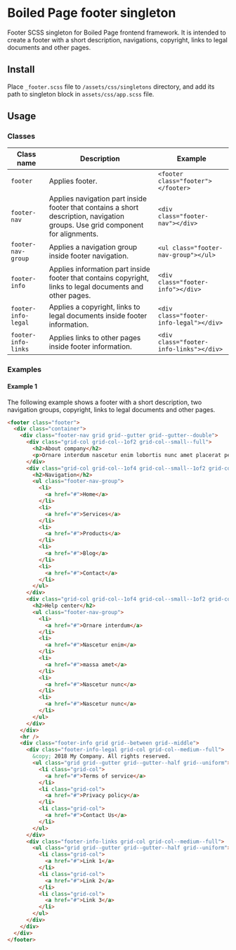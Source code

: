 # Boiled Page footer singleton

Footer SCSS singleton for Boiled Page frontend framework. It is intended to create a footer with a short description, navigations, copyright, links to legal documents and other pages.

## Install

Place `_footer.scss` file to `/assets/css/singletons` directory, and add its path to singleton block in `assets/css/app.scss` file.

## Usage

### Classes

Class name | Description | Example
---------- | ----------- | -------
`footer` | Applies footer. | `<footer class="footer"></footer>`
`footer-nav` | Applies navigation part inside footer that contains a short description, navigation groups. Use grid component for alignments. | `<div class="footer-nav"></div>`
`footer-nav-group` | Applies a navigation group inside footer navigation. | `<ul class="footer-nav-group"></ul>`
`footer-info` | Applies information part inside footer that contains copyright, links to legal documents and other pages. | `<div class="footer-info"></div>`
`footer-info-legal` | Applies a copyright, links to legal documents inside footer information. | `<div class="footer-info-legal"></div>`
`footer-info-links` | Applies links to other pages inside footer information. | `<div class="footer-info-links"></div>`

### Examples

#### Example 1

The following example shows a footer with a short description, two navigation groups, copyright, links to legal documents and other pages.

```html
<footer class="footer">
  <div class="container">
    <div class="footer-nav grid grid--gutter grid--gutter--double">
      <div class="grid-col grid-col--1of2 grid-col--small--full">
        <h2>About company</h2>
        <p>Ornare interdum nascetur enim lobortis nunc amet placerat pellentesque nascetur in adipiscing. Interdum amet accumsan placerat commodo ut amet aliquam blandit nunc tempor lobortis nunc non. Mi accumsan. Justo aliquet massa adipiscing cubilia eu accumsan id. Arcu accumsan faucibus vis ultricies adipiscing ornare ut. Mi accumsan. rnare interdum nascetur enim lobortis nunc amet placerat pellentesque. Interdum amet placerat commodo ut amet aliquam blandit nunc tempor lobortis nunc non.</p>
      </div>
      <div class="grid-col grid-col--1of4 grid-col--small--1of2 grid-col--xsmall--full">
        <h2>Navigation</h2>
        <ul class="footer-nav-group">
          <li>
            <a href="#">Home</a>
          </li>
          <li>
            <a href="#">Services</a>
          </li>
          <li>
            <a href="#">Products</a>
          </li>
          <li>
            <a href="#">Blog</a>
          </li>
          <li>
            <a href="#">Contact</a>
          </li>
        </ul>
      </div>
      <div class="grid-col grid-col--1of4 grid-col--small--1of2 grid-col--xsmall--full">
        <h2>Help center</h2>
        <ul class="footer-nav-group">
          <li>
            <a href="#">Ornare interdum</a>
          </li>
          <li>
            <a href="#">Nascetur enim</a>
          </li>
          <li>
            <a href="#">massa amet</a>
          </li>
          <li>
            <a href="#">Nascetur nunc</a>
          </li>
          <li>
            <a href="#">Nascetur nunc</a>
          </li>
        </ul>
      </div>
    </div>
    <hr />
    <div class="footer-info grid grid--between grid--middle">
      <div class="footer-info-legal grid-col grid-col--medium--full">
        &copy; 2018 My Company. All rights reserved.
        <ul class="grid grid--gutter grid--gutter--half grid--uniform">
          <li class="grid-col">
            <a href="#">Terms of service</a>
          </li>
          <li class="grid-col">
            <a href="#">Privacy policy</a>
          </li>
          <li class="grid-col">
            <a href="#">Contact Us</a>
          </li>
        </ul>
      </div>
      <div class="footer-info-links grid-col grid-col--medium--full">
        <ul class="grid grid--gutter grid--gutter--half grid--uniform">
          <li class="grid-col">
            <a href="#">Link 1</a>
          </li>
          <li class="grid-col">
            <a href="#">Link 2</a>
          </li>
          <li class="grid-col">
            <a href="#">Link 3</a>
          </li>
        </ul>
      </div>
    </div>
  </div>
</footer>
```
